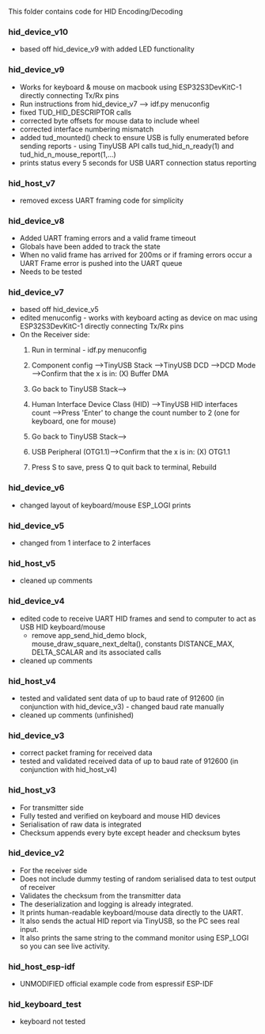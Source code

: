 This folder contains code for HID Encoding/Decoding

### hid_device_v10
* based off hid_device_v9 with added LED functionality

### hid_device_v9
* Works for keyboard & mouse on macbook using ESP32S3DevKitC-1 directly connecting Tx/Rx pins
* Run instructions from hid_device_v7 --> idf.py menuconfig
* fixed TUD_HID_DESCRIPTOR calls
* corrected byte offsets for mouse data to include wheel
* corrected interface numbering mismatch
* added tud_mounted() check to ensure USB is fully enumerated before sending reports - using TinyUSB API calls tud_hid_n_ready(1) and tud_hid_n_mouse_report(1,...)
* prints status every 5 seconds for USB UART connection status reporting

### hid_host_v7
* removed excess UART framing code for simplicity

### hid_device_v8
* Added UART framing errors and a valid frame timeout
* Globals have been added to track the state
* When no valid frame has arrived for 200ms or if framing errors occur a UART Frame error is pushed into the UART queue
* Needs to be tested

### hid_device_v7
* based off hid_device_v5
* edited menuconfig - works with keyboard acting as device on mac using ESP32S3DevKitC-1 directly connecting Tx/Rx pins
*  On the Receiver side:
	1. Run in terminal - idf.py menuconfig
	2. Component config -->TinyUSB Stack -->TinyUSB DCD -->DCD Mode -->Confirm that the x is in: (X) Buffer DMA

	1. Go back to TinyUSB Stack-->
	2. Human Interface Device Class (HID) -->TinyUSB HID interfaces count -->Press 'Enter' to change the count number to 2 (one for keyboard, one for mouse)

	1. Go back to TinyUSB Stack-->
	2. USB Peripheral (OTG1.1)-->Confirm that the x is in: (X) OTG1.1
	3. Press S to save, press Q to quit back to terminal, Rebuild

### hid_device_v6
* changed layout of keyboard/mouse ESP_LOGI prints

### hid_device_v5
* changed from 1 interface to 2 interfaces

### hid_host_v5
* cleaned up comments

### hid_device_v4
* edited code to receive UART HID frames and send to computer to act as USB HID keyboard/mouse
  * remove app_send_hid_demo block, mouse_draw_square_next_delta(), constants DISTANCE_MAX, DELTA_SCALAR and its associated calls
* cleaned up comments

### hid_host_v4
* tested and validated sent data of up to baud rate of 912600 (in conjunction with hid_device_v3) - changed baud rate manually
* cleaned up comments (unfinished)

### hid_device_v3
* correct packet framing for received data
* tested and validated received data of up to baud rate of 912600 (in conjunction with hid_host_v4)

### hid_host_v3
* For transmitter side
* Fully tested and verified on keyboard and mouse HID devices
* Serialisation of raw data is integrated
* Checksum appends every byte except header and checksum bytes

### hid_device_v2
* For the receiver side
* Does not include dummy testing of random serialised data to test output of receiver
* Validates the checksum from the transmitter data
* The deserialization and logging is already integrated.
* It prints human-readable keyboard/mouse data directly to the UART.
* It also sends the actual HID report via TinyUSB, so the PC sees real input.
* It also prints the same string to the command monitor using ESP_LOGI so you can see live activity.

### hid_host_esp-idf
* UNMODIFIED official example code from espressif ESP-IDF

### hid_keyboard_test
* keyboard not tested
